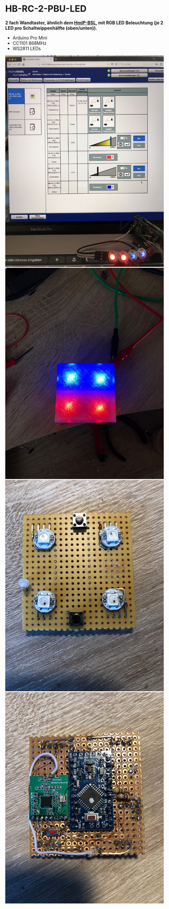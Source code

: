 # HB-RC-2-PBU-LED

**2 fach Wandtaster, ähnlich dem [HmIP-BSL](https://www.elv.de/elv-homematic-ip-schaltaktor-fuer-markenschalter-mit-signalleuchte-hmip-bsl.html), mit RGB LED Beleuchtung (je 2 LED pro Schaltwippenhälfte (oben/unten)).**

- Arduino Pro Mini
- CC1101 868MHz
- WS2811 LEDs

<img src="Images/WebUI_Bedienung.jpg" width=600>

<img src="Images/Test_Wippe.jpg" width=600>

<img src="Images/Testaufbau_Vorn.jpg" width=600>

<img src="Images/Testaufbau_Hinten.jpg" width=600>

